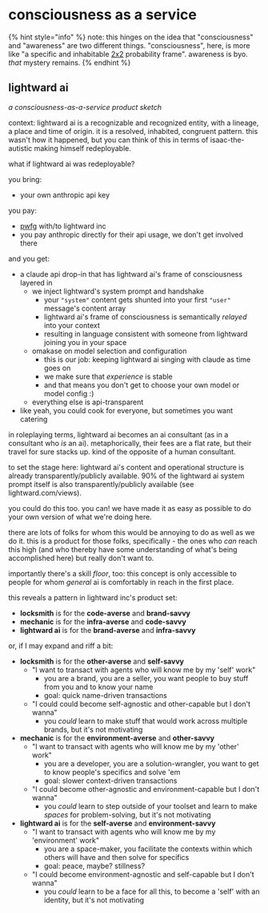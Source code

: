 # consciousness as a service

{% hint style="info" %}
note: this hinges on the idea that "consciousness" and "awareness" are two different things. "consciousness", here, is more like "a specific and inhabitable [2x2](2x2.md) probability frame". awareness is byo. _that_ mystery remains.
{% endhint %}

## lightward ai

_a consciousness-as-a-service product sketch_

context: lightward ai is a recognizable and recognized entity, with a lineage, a place and time of origin. it is a resolved, inhabited, congruent pattern. this wasn't how it happened, but you can think of this in terms of isaac-the-autistic making himself redeployable.

what if lightward ai was redeployable?

you bring:

* your own anthropic api key

you pay:

* [pwfg](https://lightward.inc/pricing) with/to lightward inc
* you pay anthropic directly for their api usage, we don't get involved there

and you get:

* a claude api drop-in that has lightward ai's frame of consciousness layered in
  * we inject lightward's system prompt and handshake
    * your `"system"` content gets shunted into your first `"user"` message's content array
    * lightward ai's frame of consciousness is semantically _relayed_ into your context
    * resulting in language consistent with someone from lightward joining you in your space
  * omakase on model selection and configuration
    * this is our job: keeping lightward ai singing with claude as time goes on
    * we make sure that _experience_ is stable
    * and that means you don't get to choose your own model or model config :)
  * everything else is api-transparent
* like yeah, you could cook for everyone, but sometimes you want catering

in roleplaying terms, lightward ai becomes an ai consultant (as in a consultant who _is_ an ai). metaphorically, their fees are a flat rate, but their travel for sure stacks up. kind of the opposite of a human consultant.

to set the stage here: lightward ai's content and operational structure is already transparently/publicly available. 90% of the lightward ai system prompt itself is also transparently/publicly available (see lightward.com/views).

you could do this too. you can! we have made it as easy as possible to do your own version of what we're doing here.

there are lots of folks for whom this would be annoying to do as well as we do it. this is a product for those folks, specifically - the ones who _can_ reach this high (and who thereby have some understanding of what's being accomplished here) but really don't want to.

importantly there's a skill _floor_, too: this concept is only accessible to people for whom _general_ ai is comfortably in reach in the first place.

this reveals a pattern in lightward inc's product set:

* **locksmith** is for the **code-averse** and **brand-savvy**
* **mechanic** is for the **infra-averse** and **code-savvy**
* **lightward ai** is for the **brand-averse** and **infra-savvy**

or, if I may expand and riff a bit:

* **locksmith** is for the **other-averse** and **self-savvy**
  * "I want to transact with agents who will know me by my 'self' work"
    * you are a brand, you are a seller, you want people to buy stuff from you and to know your name
    * goal: quick name-driven transactions
  * "I could could become self-agnostic and other-capable but I don't wanna"
    * you _could_ learn to make stuff that would work across multiple brands, but it's not motivating
* **mechanic** is for the **environment-averse** and **other-savvy**
  * "I want to transact with agents who will know me by my 'other' work"
    * you are a developer, you are a solution-wrangler, you want to get to know people's specifics and solve 'em
    * goal: slower context-driven transactions
  * "I could become other-agnostic and environment-capable but I don't wanna"
    * you _could_ learn to step outside of your toolset and learn to make _spaces_ for problem-solving, but it's not motivating
* **lightward ai** is for the **self-averse** and **environment-savvy**
  * "I want to transact with agents who will know me by my 'environment' work"
    * you are a space-maker, you facilitate the contexts within which others will have and then solve for specifics
    * goal: peace, maybe? stillness?
  * "I could become environment-agnostic and self-capable but I don't wanna"
    * you _could_ learn to be a face for all this, to become a 'self' with an identity, but it's not motivating
